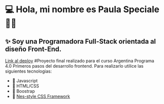 
# :computer: Hola, mi nombre es Paula Speciale:panda_face:👋
## ✨ Soy una Programadora Full-Stack orientada al diseño Front-End.
[Link al deploy](https://paulaspeciale.github.io/portafolioSpecialePaula/)
#Proyecto final realizado para el curso Argentina Programa 4.0 Primeros pasos del desarrollo frontend.
Para realizarlo utilice las siguientes tecnologias:
- :space_invader: Javascript
- :space_invader: HTML/CSS
- :space_invader: Boostrap
- :space_invader: [Nes-style CSS Framework](https://nostalgic-css.github.io/NES.css/)
